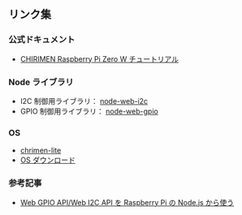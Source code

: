 ## リンク集

### 公式ドキュメント

- [CHIRIMEN Raspberry Pi Zero W チュートリアル](https://tutorial.chirimen.org/pizero/)

### Node ライブラリ

- I2C 制御用ライブラリ： [node-web-i2c](https://www.npmjs.com/package/node-web-i2c)
- GPIO 制御用ライブラリ： [node-web-gpio](https://www.npmjs.com/package/node-web-gpio)

### OS

- [chrimen-lite](https://github.com/chirimen-oh/chirimen-lite)
- [OS ダウンロード](https://github.com/chirimen-oh/chirimen-lite/releases)

### 参考記事

- [Web GPIO API/Web I2C API を Raspberry Pi の Node.js から使う](https://zenn.dev/kou029w/articles/node-web-gpio)

